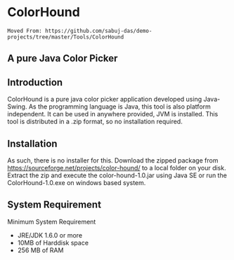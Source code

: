 # ColorHound
`Moved From: https://github.com/sabuj-das/demo-projects/tree/master/Tools/ColorHound`

A pure Java Color Picker
----
## Introduction
ColorHound is a pure java color picker application developed using Java-Swing. As the programming language is Java, this tool is also platform independent. It can be used in anywhere provided, JVM is installed. This tool is distributed in a .zip format, so no installation required.
## Installation
As such, there is no installer for this. Download the zipped package from https://sourceforge.net/projects/color-hound/ to a local folder on your disk. Extract the zip and execute the color-hound-1.0.jar using Java SE or run the ColorHound-1.0.exe on windows based system.
## System Requirement
Minimum System Requirement
* JRE/JDK 1.6.0 or more
* 10MB of Harddisk space
* 256 MB of RAM


